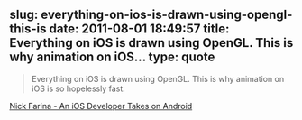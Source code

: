 slug: everything-on-ios-is-drawn-using-opengl-this-is
date: 2011-08-01 18:49:57
title: Everything on iOS is drawn using OpenGL. This is why animation on iOS...
type: quote
---

> Everything on iOS is drawn using OpenGL. This is why animation on iOS is so hopelessly fast.

[Nick Farina - An iOS Developer Takes on Android](http://nfarina.com/post/8239634061/ios-to-android)
